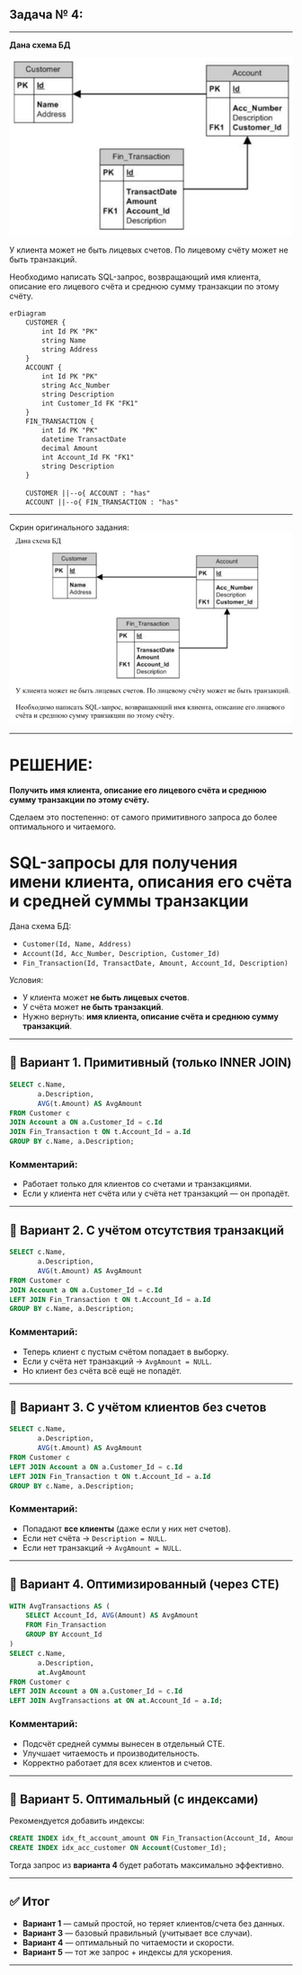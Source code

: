 ## Задача № 4:

---
**Дана схема БД**

![Схема|500](_Attachments_Task4/shema_BD.png)


У клиента может не быть лицевых счетов. По лицевому счёту может не быть
транзакций.

Необходимо написать SQL-запрос, возвращающий имя клиента, описание его
лицевого счёта и среднюю сумму транзакции по этому счёту.

```mermaid
erDiagram
    CUSTOMER {
        int Id PK "PK"
        string Name
        string Address
    }
    ACCOUNT {
        int Id PK "PK"
        string Acc_Number
        string Description
        int Customer_Id FK "FK1"
    }
    FIN_TRANSACTION {
        int Id PK "PK"
        datetime TransactDate
        decimal Amount
        int Account_Id FK "FK1"
        string Description
    }

    CUSTOMER ||--o{ ACCOUNT : "has"
    ACCOUNT ||--o{ FIN_TRANSACTION : "has"
```

---
Скрин оригинального задания:
![Условие|700](_Attachments_Task4/task4_screen.png)

---
# РЕШЕНИЕ:

**Получить имя клиента, описание его лицевого счёта и среднюю сумму транзакции по этому счёту.**

Сделаем это постепенно: от самого примитивного запроса до более оптимального и читаемого.


# SQL-запросы для получения имени клиента, описания его счёта и средней суммы транзакции

Дана схема БД:

- `Customer(Id, Name, Address)`  
- `Account(Id, Acc_Number, Description, Customer_Id)`  
- `Fin_Transaction(Id, TransactDate, Amount, Account_Id, Description)`  

Условия:
- У клиента может **не быть лицевых счетов**.  
- У счёта может **не быть транзакций**.  
- Нужно вернуть: **имя клиента, описание счёта и среднюю сумму транзакций**.  

---
## 🔹 Вариант 1. Примитивный (только INNER JOIN)

```sql
SELECT c.Name,
       a.Description,
       AVG(t.Amount) AS AvgAmount
FROM Customer c
JOIN Account a ON a.Customer_Id = c.Id
JOIN Fin_Transaction t ON t.Account_Id = a.Id
GROUP BY c.Name, a.Description;
```
### Комментарий:
- Работает только для клиентов со счетами и транзакциями.  
- Если у клиента нет счёта или у счёта нет транзакций — он пропадёт.  

---
## 🔹 Вариант 2. С учётом отсутствия транзакций

```sql
SELECT c.Name,
       a.Description,
       AVG(t.Amount) AS AvgAmount
FROM Customer c
JOIN Account a ON a.Customer_Id = c.Id
LEFT JOIN Fin_Transaction t ON t.Account_Id = a.Id
GROUP BY c.Name, a.Description;
```
### Комментарий:
- Теперь клиент с пустым счётом попадает в выборку.  
- Если у счёта нет транзакций → `AvgAmount = NULL`.  
- Но клиент без счёта всё ещё не попадёт.  

---
## 🔹 Вариант 3. С учётом клиентов без счетов

```sql
SELECT c.Name,
       a.Description,
       AVG(t.Amount) AS AvgAmount
FROM Customer c
LEFT JOIN Account a ON a.Customer_Id = c.Id
LEFT JOIN Fin_Transaction t ON t.Account_Id = a.Id
GROUP BY c.Name, a.Description;
```
### Комментарий:
- Попадают **все клиенты** (даже если у них нет счетов).  
- Если нет счёта → `Description = NULL`.  
- Если нет транзакций → `AvgAmount = NULL`.  

---
## 🔹 Вариант 4. Оптимизированный (через CTE)

```sql
WITH AvgTransactions AS (
    SELECT Account_Id, AVG(Amount) AS AvgAmount
    FROM Fin_Transaction
    GROUP BY Account_Id
)
SELECT c.Name,
       a.Description,
       at.AvgAmount
FROM Customer c
LEFT JOIN Account a ON a.Customer_Id = c.Id
LEFT JOIN AvgTransactions at ON at.Account_Id = a.Id;
```
### Комментарий:
- Подсчёт средней суммы вынесен в отдельный CTE.  
- Улучшает читаемость и производительность.  
- Корректно работает для всех клиентов и счетов.  

---
## 🔹 Вариант 5. Оптимальный (с индексами)

Рекомендуется добавить индексы:
```sql
CREATE INDEX idx_ft_account_amount ON Fin_Transaction(Account_Id, Amount);
CREATE INDEX idx_acc_customer ON Account(Customer_Id);
```

Тогда запрос из **варианта 4** будет работать максимально эффективно.  

---
## ✅ Итог
- **Вариант 1** — самый простой, но теряет клиентов/счета без данных.  
- **Вариант 3** — базовый правильный (учитывает все случаи).  
- **Вариант 4** — оптимальный по читаемости и скорости.  
- **Вариант 5** — тот же запрос + индексы для ускорения.  

---
